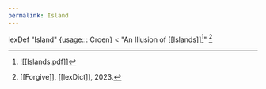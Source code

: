 ```yaml
---
permalink: Island
---
```

lexDef "Island" {usage::: Croen} < "An Illusion of [[Islands]][^i]" [^is]

[^is]: [[Forgive]], [[lexDict]], 2023.
[^i]: ![[Islands.pdf]]